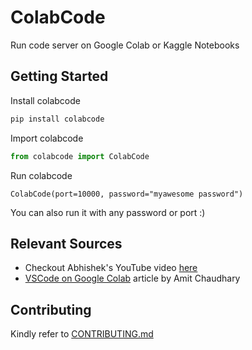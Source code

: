 # ColabCode

Run code server on Google Colab or Kaggle Notebooks

## Getting Started
Install colabcode 
```bash
pip install colabcode
```
Import colabcode
```python
from colabcode import ColabCode
```
Run colabcode
```
ColabCode(port=10000, password="myawesome password")
```
You can also run it with any password or port :)

## Relevant Sources
* Checkout Abhishek's YouTube video [here](https://www.youtube.com/watch?v=7kTbM3D02jU)
* [VSCode on Google Colab](https://amitness.com/vscode-on-colab/) article by Amit Chaudhary

## Contributing
Kindly refer to [CONTRIBUTING.md](CONTRIBUTING.md)
